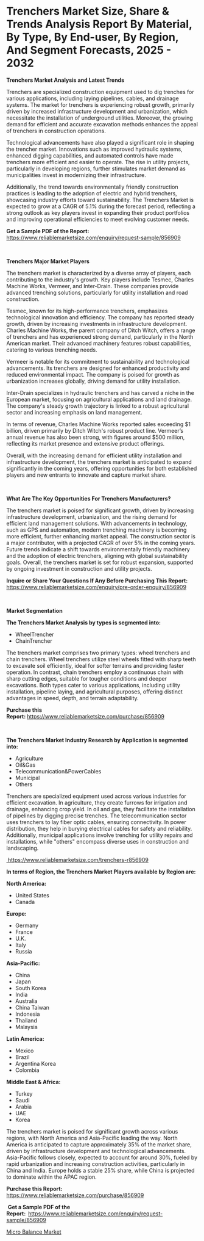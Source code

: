 <p><h1>Trenchers Market Size, Share & Trends Analysis Report By Material, By Type, By End-user, By Region, And Segment Forecasts, 2025 - 2032</h1></p><p><strong>Trenchers Market Analysis and Latest Trends</strong></p>
<p><p>Trenchers are specialized construction equipment used to dig trenches for various applications, including laying pipelines, cables, and drainage systems. The market for trenchers is experiencing robust growth, primarily driven by increased infrastructure development and urbanization, which necessitate the installation of underground utilities. Moreover, the growing demand for efficient and accurate excavation methods enhances the appeal of trenchers in construction operations.</p><p>Technological advancements have also played a significant role in shaping the trencher market. Innovations such as improved hydraulic systems, enhanced digging capabilities, and automated controls have made trenchers more efficient and easier to operate. The rise in utility projects, particularly in developing regions, further stimulates market demand as municipalities invest in modernizing their infrastructure.</p><p>Additionally, the trend towards environmentally friendly construction practices is leading to the adoption of electric and hybrid trenchers, showcasing industry efforts toward sustainability. The Trenchers Market is expected to grow at a CAGR of 5.1% during the forecast period, reflecting a strong outlook as key players invest in expanding their product portfolios and improving operational efficiencies to meet evolving customer needs.</p></p>
<p><strong>Get a Sample PDF of the Report:&nbsp;</strong> <a href="https://www.reliablemarketsize.com/enquiry/request-sample/856909?utm_campaign=2445&utm_medium=2&utm_source=Github&utm_content=ia&utm_term=08042025&utm_id=trenchers">https://www.reliablemarketsize.com/enquiry/request-sample/856909</a></p>
<p>&nbsp;</p>
<p><strong>Trenchers Major Market Players</strong></p>
<p><p>The trenchers market is characterized by a diverse array of players, each contributing to the industry's growth. Key players include Tesmec, Charles Machine Works, Vermeer, and Inter-Drain. These companies provide advanced trenching solutions, particularly for utility installation and road construction.</p><p>Tesmec, known for its high-performance trenchers, emphasizes technological innovation and efficiency. The company has reported steady growth, driven by increasing investments in infrastructure development. Charles Machine Works, the parent company of Ditch Witch, offers a range of trenchers and has experienced strong demand, particularly in the North American market. Their advanced machinery features robust capabilities, catering to various trenching needs.</p><p>Vermeer is notable for its commitment to sustainability and technological advancements. Its trenchers are designed for enhanced productivity and reduced environmental impact. The company is poised for growth as urbanization increases globally, driving demand for utility installation.</p><p>Inter-Drain specializes in hydraulic trenchers and has carved a niche in the European market, focusing on agricultural applications and land drainage. The company's steady growth trajectory is linked to a robust agricultural sector and increasing emphasis on land management.</p><p>In terms of revenue, Charles Machine Works reported sales exceeding $1 billion, driven primarily by Ditch Witch's robust product line. Vermeer’s annual revenue has also been strong, with figures around $500 million, reflecting its market presence and extensive product offerings.</p><p>Overall, with the increasing demand for efficient utility installation and infrastructure development, the trenchers market is anticipated to expand significantly in the coming years, offering opportunities for both established players and new entrants to innovate and capture market share.</p></p>
<p>&nbsp;</p>
<p><strong>What Are The Key Opportunities For Trenchers Manufacturers?</strong></p>
<p><p>The trenchers market is poised for significant growth, driven by increasing infrastructure development, urbanization, and the rising demand for efficient land management solutions. With advancements in technology, such as GPS and automation, modern trenching machinery is becoming more efficient, further enhancing market appeal. The construction sector is a major contributor, with a projected CAGR of over 5% in the coming years. Future trends indicate a shift towards environmentally friendly machinery and the adoption of electric trenchers, aligning with global sustainability goals. Overall, the trenchers market is set for robust expansion, supported by ongoing investment in construction and utility projects.</p></p>
<p><strong>Inquire or Share Your Questions If Any Before Purchasing This Report:</strong> <a href="https://www.reliablemarketsize.com/enquiry/pre-order-enquiry/856909?utm_campaign=2445&utm_medium=2&utm_source=Github&utm_content=ia&utm_term=08042025&utm_id=trenchers">https://www.reliablemarketsize.com/enquiry/pre-order-enquiry/856909</a></p>
<p>&nbsp;</p>
<p><strong>Market Segmentation</strong></p>
<p><strong>The Trenchers Market Analysis by types is segmented into:</strong></p>
<p><ul><li>WheelTrencher</li><li>ChainTrencher</li></ul></p>
<p><p>The trenchers market comprises two primary types: wheel trenchers and chain trenchers. Wheel trenchers utilize steel wheels fitted with sharp teeth to excavate soil efficiently, ideal for softer terrains and providing faster operation. In contrast, chain trenchers employ a continuous chain with sharp cutting edges, suitable for tougher conditions and deeper excavations. Both types cater to various applications, including utility installation, pipeline laying, and agricultural purposes, offering distinct advantages in speed, depth, and terrain adaptability.</p></p>
<p><strong>Purchase this Report:&nbsp;</strong><a href="https://www.reliablemarketsize.com/purchase/856909?utm_campaign=2445&utm_medium=2&utm_source=Github&utm_content=ia&utm_term=08042025&utm_id=trenchers">https://www.reliablemarketsize.com/purchase/856909</a></p>
<p>&nbsp;</p>
<p><strong>The Trenchers Market Industry Research by Application is segmented into:</strong></p>
<p><ul><li>Agriculture</li><li>Oil&Gas</li><li>Telecommunication&PowerCables</li><li>Municipal</li><li>Others</li></ul></p>
<p><p>Trenchers are specialized equipment used across various industries for efficient excavation. In agriculture, they create furrows for irrigation and drainage, enhancing crop yield. In oil and gas, they facilitate the installation of pipelines by digging precise trenches. The telecommunication sector uses trenchers to lay fiber optic cables, ensuring connectivity. In power distribution, they help in burying electrical cables for safety and reliability. Additionally, municipal applications involve trenching for utility repairs and installations, while "others" encompass diverse uses in construction and landscaping.</p></p>
<p><a href="https://www.reliablemarketsize.com/trenchers-r856909?utm_campaign=2445&utm_medium=2&utm_source=Github&utm_content=ia&utm_term=08042025&utm_id=trenchers">&nbsp;https://www.reliablemarketsize.com/trenchers-r856909</a></p>
<p><strong>In terms of Region, the Trenchers Market Players available by Region are:</strong></p>
<p>
    <p> <strong> North America: </strong>
        <ul>
            <li>United States</li>
            <li>Canada</li>
        </ul>
        </p> 
    <p> <strong> Europe: </strong>
        <ul>
            <li>Germany</li>
            <li>France</li>
            <li>U.K.</li>
            <li>Italy</li>
            <li>Russia</li>
        </ul>
        </p> 
    <p> <strong> Asia-Pacific: </strong>
        <ul>
            <li>China</li>
            <li>Japan</li>
            <li>South Korea</li>
            <li>India</li>
            <li>Australia</li>
            <li>China Taiwan</li>
            <li>Indonesia</li>
            <li>Thailand</li>
            <li>Malaysia</li>
        </ul>
        </p> 
    <p> <strong> Latin America: </strong>
        <ul>
            <li>Mexico</li>
            <li>Brazil</li>
            <li>Argentina Korea</li>
            <li>Colombia</li>
        </ul>
        </p> 
    <p> <strong> Middle East & Africa: </strong>
        <ul>
            <li>Turkey</li>
            <li>Saudi</li>
            <li>Arabia</li>
            <li>UAE</li>
            <li>Korea</li>
        </ul>
    </p>
    </p>
<p><p>The trenchers market is poised for significant growth across various regions, with North America and Asia-Pacific leading the way. North America is anticipated to capture approximately 35% of the market share, driven by infrastructure development and technological advancements. Asia-Pacific follows closely, expected to account for around 30%, fueled by rapid urbanization and increasing construction activities, particularly in China and India. Europe holds a stable 25% share, while China is projected to dominate within the APAC region.</p></p>
<p><strong>Purchase this Report: </strong><a href="https://www.reliablemarketsize.com/purchase/856909?utm_campaign=2445&utm_medium=2&utm_source=Github&utm_content=ia&utm_term=08042025&utm_id=trenchers">https://www.reliablemarketsize.com/purchase/856909</a></p>
<p>&nbsp;<strong>Get a Sample PDF of the Report:&nbsp;&nbsp;</strong><a href="https://www.reliablemarketsize.com/enquiry/request-sample/856909?utm_campaign=2445&utm_medium=2&utm_source=Github&utm_content=ia&utm_term=08042025&utm_id=trenchers">https://www.reliablemarketsize.com/enquiry/request-sample/856909</a></p>
<p><strong></strong></p>
<p><p><a href="https://github.com/leopardmicheal7019/Market-Research-Report-List-1/blob/main/micro-balance-market.md?utm_campaign=2445&utm_medium=2&utm_source=Github&utm_content=ia&utm_term=08042025&utm_id=trenchers">Micro Balance Market</a></p></p>